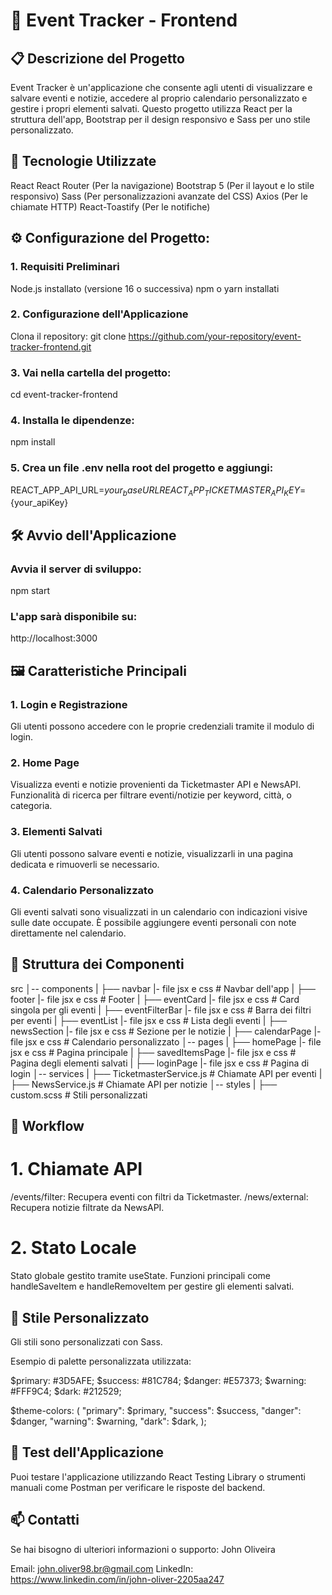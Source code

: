 # 🎨 Event Tracker - Frontend

## 📋 Descrizione del Progetto
Event Tracker è un'applicazione che consente agli utenti di visualizzare e salvare eventi e notizie, accedere al proprio calendario personalizzato e gestire i propri elementi salvati.
Questo progetto utilizza React per la struttura dell'app, Bootstrap per il design responsivo e Sass per uno stile personalizzato.

## 🚀 Tecnologie Utilizzate
React
React Router (Per la navigazione)
Bootstrap 5 (Per il layout e lo stile responsivo)
Sass (Per personalizzazioni avanzate del CSS)
Axios (Per le chiamate HTTP)
React-Toastify (Per le notifiche)

## ⚙️ Configurazione del Progetto:

### 1. Requisiti Preliminari
Node.js installato (versione 16 o successiva)
npm o yarn installati

### 2. Configurazione dell'Applicazione
Clona il repository:
git clone https://github.com/your-repository/event-tracker-frontend.git

### 3. Vai nella cartella del progetto:
cd event-tracker-frontend

### 4. Installa le dipendenze:
npm install

### 5. Crea un file .env nella root del progetto e aggiungi:
REACT_APP_API_URL=${your_baseURL}
REACT_APP_TICKETMASTER_API_KEY=${your_apiKey}

## 🛠️ Avvio dell'Applicazione

### Avvia il server di sviluppo:
npm start

### L'app sarà disponibile su:
http://localhost:3000

## 🖼️ Caratteristiche Principali

### 1. Login e Registrazione
Gli utenti possono accedere con le proprie credenziali tramite il modulo di login.

### 2. Home Page
Visualizza eventi e notizie provenienti da Ticketmaster API e NewsAPI.
Funzionalità di ricerca per filtrare eventi/notizie per keyword, città, o categoria.

### 3. Elementi Salvati
Gli utenti possono salvare eventi e notizie, visualizzarli in una pagina dedicata e rimuoverli se necessario.

### 4. Calendario Personalizzato
Gli eventi salvati sono visualizzati in un calendario con indicazioni visive sulle date occupate.
È possibile aggiungere eventi personali con note direttamente nel calendario.

## 📄 Struttura dei Componenti

src
│-- components
|   ├── navbar |- file jsx e css # Navbar dell'app
|   ├── footer |- file jsx e css # Footer
|   ├── eventCard |- file jsx e css # Card singola per gli eventi
|   ├── eventFilterBar |- file jsx e css # Barra dei filtri per eventi
|   ├── eventList |- file jsx e css # Lista degli eventi
|   ├── newsSection |- file jsx e css # Sezione per le notizie
|   ├── calendarPage |- file jsx e css # Calendario personalizzato
│-- pages
|   ├── homePage |- file jsx e css # Pagina principale
|   ├── savedItemsPage |- file jsx e css # Pagina degli elementi salvati
|   ├── loginPage |- file jsx e css # Pagina di login
│-- services
|   ├── TicketmasterService.js # Chiamate API per eventi
|   ├── NewsService.js # Chiamate API per notizie
│-- styles
|   ├── custom.scss # Stili personalizzati

## 🔄 Workflow

# 1. Chiamate API
/events/filter: Recupera eventi con filtri da Ticketmaster.
/news/external: Recupera notizie filtrate da NewsAPI.

# 2. Stato Locale
Stato globale gestito tramite useState.
Funzioni principali come handleSaveItem e handleRemoveItem per gestire gli elementi salvati.

## 🎨 Stile Personalizzato
Gli stili sono personalizzati con Sass.

Esempio di palette personalizzata utilizzata:

$primary: #3D5AFE;
$success: #81C784;
$danger: #E57373;
$warning: #FFF9C4;
$dark: #212529;

$theme-colors: (
"primary": $primary,
"success": $success, 
"danger": $danger,
"warning": $warning,
"dark": $dark,
);

## 🧪 Test dell'Applicazione
Puoi testare l'applicazione utilizzando React Testing Library o strumenti manuali come Postman per verificare le risposte del backend.

## 📫 Contatti
Se hai bisogno di ulteriori informazioni o supporto:
John Oliveira

Email: john.oliver98.br@gmail.com
LinkedIn: https://www.linkedin.com/in/john-oliver-2205aa247
